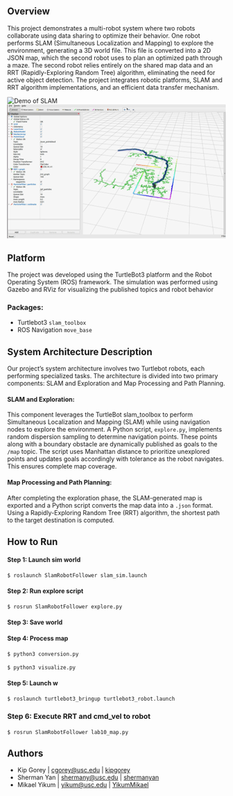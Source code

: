 ## Overview
This project demonstrates a multi-robot system where two robots collaborate using data sharing to optimize their behavior. One robot performs SLAM (Simultaneous Localization and Mapping) to explore the environment, generating a 3D world file. This file is converted into a 2D JSON map, which the second robot uses to plan an optimized path through a maze. The second robot relies entirely on the shared map data and an RRT (Rapidly-Exploring Random Tree) algorithm, eliminating the need for active object detection. The project integrates robotic platforms, SLAM and RRT algorithm implementations, and an efficient data transfer mechanism.

![Demo of SLAM](example/example.gif)
![RRT example](example/rrt.jpeg)


## Platform
The project was developed using the TurtleBot3 platform and the Robot Operating System (ROS) framework. The simulation was performed using Gazebo and RViz for visualizing the published topics and robot behavior

### Packages:

- Turtlebot3 ```slam_toolbox``` 
- ROS Navigation ```move_base```

## System Architecture Description
Our project’s system architecture involves two Turtlebot robots, each performing specialized tasks. The architecture is divided into two primary components: SLAM and Exploration and Map Processing and Path Planning.
#### SLAM and Exploration:
This component leverages the TurtleBot slam_toolbox to perform Simultaneous Localization and Mapping (SLAM) while using navigation nodes to explore the environment.
A Python script, ```explore.py```, implements random dispersion sampling to determine navigation points. These points along with a boundary obstacle are dynamically published as goals to the ```/map``` topic. The script uses Manhattan distance to prioritize unexplored points and updates goals accordingly with tolerance as the robot navigates. This ensures complete map coverage.
#### Map Processing and Path Planning:
After completing the exploration phase, the SLAM-generated map is exported and a Python script converts the map data into a ```.json``` format. Using a Rapidly-Exploring Random Tree (RRT) algorithm, the shortest path to the target destination is computed.


## How to Run
#### Step 1: Launch sim world 
```$ roslaunch SlamRobotFollower slam_sim.launch```

#### Step 2: Run explore script
```$ rosrun SlamRobotFollower explore.py ```

#### Step 3: Save world

#### Step 4: Process map
```$ python3 conversion.py```


```$ python3 visualize.py```

#### Step 5: Launch w
```$ roslaunch turtlebot3_bringup turtlebot3_robot.launch ```

### Step 6: Execute RRT and cmd_vel to robot
```$ rosrun SlamRobotFollower lab10_map.py```


## Authors
* Kip Gorey | [cgorey@usc.edu](mailto:cgorey@usc.edu) | [kipgorey](https://github.com/kipgorey)
* Sherman Yan | [shermany@usc.edu](mailto:shermany@usc.edu) | [shermanyan](https://github.com/shermanyan)
* Mikael Yikum | [yikum@usc.edu](mailto:yikum@usc.edu) | [YikumMikael](https://github.com/YikumMikael)





